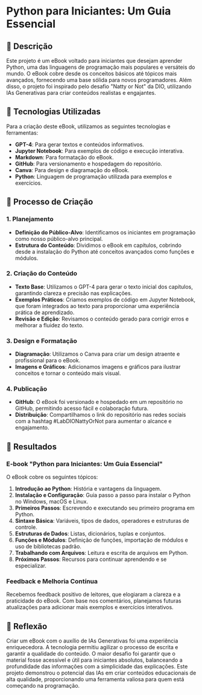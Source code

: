 # Python para Iniciantes: Um Guia Essencial

## 📒 Descrição
Este projeto é um eBook voltado para iniciantes que desejam aprender Python, uma das linguagens de programação mais populares e versáteis do mundo. O eBook cobre desde os conceitos básicos até tópicos mais avançados, fornecendo uma base sólida para novos programadores. Além disso, o projeto foi inspirado pelo desafio "Natty or Not" da DIO, utilizando IAs Generativas para criar conteúdos realistas e engajantes.

## 🤖 Tecnologias Utilizadas
Para a criação deste eBook, utilizamos as seguintes tecnologias e ferramentas:
- **GPT-4**: Para gerar textos e conteúdos informativos.
- **Jupyter Notebook**: Para exemplos de código e execução interativa.
- **Markdown**: Para formatação do eBook.
- **GitHub**: Para versionamento e hospedagem do repositório.
- **Canva**: Para design e diagramação do eBook.
- **Python**: Linguagem de programação utilizada para exemplos e exercícios.

## 🧐 Processo de Criação
### 1. Planejamento
- **Definição do Público-Alvo**: Identificamos os iniciantes em programação como nosso público-alvo principal.
- **Estrutura do Conteúdo**: Dividimos o eBook em capítulos, cobrindo desde a instalação do Python até conceitos avançados como funções e módulos.

### 2. Criação do Conteúdo
- **Texto Base**: Utilizamos o GPT-4 para gerar o texto inicial dos capítulos, garantindo clareza e precisão nas explicações.
- **Exemplos Práticos**: Criamos exemplos de código em Jupyter Notebook, que foram integrados ao texto para proporcionar uma experiência prática de aprendizado.
- **Revisão e Edição**: Revisamos o conteúdo gerado para corrigir erros e melhorar a fluidez do texto.

### 3. Design e Formatação
- **Diagramação**: Utilizamos o Canva para criar um design atraente e profissional para o eBook.
- **Imagens e Gráficos**: Adicionamos imagens e gráficos para ilustrar conceitos e tornar o conteúdo mais visual.

### 4. Publicação
- **GitHub**: O eBook foi versionado e hospedado em um repositório no GitHub, permitindo acesso fácil e colaboração futura.
- **Distribuição**: Compartilhamos o link do repositório nas redes sociais com a hashtag #LabDIONattyOrNot para aumentar o alcance e engajamento.

## 🚀 Resultados
### E-book "Python para Iniciantes: Um Guia Essencial"
O eBook cobre os seguintes tópicos:
1. **Introdução ao Python**: História e vantagens da linguagem.
2. **Instalação e Configuração**: Guia passo a passo para instalar o Python no Windows, macOS e Linux.
3. **Primeiros Passos**: Escrevendo e executando seu primeiro programa em Python.
4. **Sintaxe Básica**: Variáveis, tipos de dados, operadores e estruturas de controle.
5. **Estruturas de Dados**: Listas, dicionários, tuplas e conjuntos.
6. **Funções e Módulos**: Definição de funções, importação de módulos e uso de bibliotecas padrão.
7. **Trabalhando com Arquivos**: Leitura e escrita de arquivos em Python.
8. **Próximos Passos**: Recursos para continuar aprendendo e se especializar.

### Feedback e Melhoria Contínua
Recebemos feedback positivo de leitores, que elogiaram a clareza e a praticidade do eBook. Com base nos comentários, planejamos futuras atualizações para adicionar mais exemplos e exercícios interativos.

## 💭 Reflexão
Criar um eBook com o auxílio de IAs Generativas foi uma experiência enriquecedora. A tecnologia permitiu agilizar o processo de escrita e garantir a qualidade do conteúdo. O maior desafio foi garantir que o material fosse acessível e útil para iniciantes absolutos, balanceando a profundidade das informações com a simplicidade das explicações. Este projeto demonstrou o potencial das IAs em criar conteúdos educacionais de alta qualidade, proporcionando uma ferramenta valiosa para quem está começando na programação.
